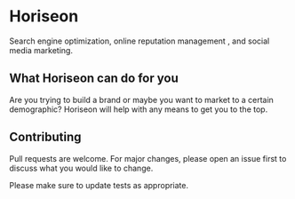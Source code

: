 # Horiseon
Search engine optimization, online reputation management , and social media marketing. 

## What Horiseon can do for you
Are you trying to build a brand or maybe you want to market to a certain demographic? Horiseon will help with any means to get you to the top.

## Contributing
Pull requests are welcome. For major changes, please open an issue first to discuss what you would like to change.

Please make sure to update tests as appropriate.
